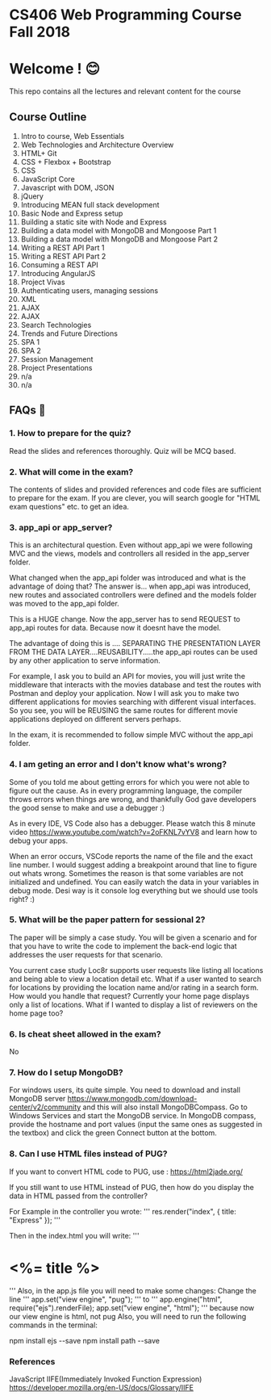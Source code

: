 # CS406 Web Programming Course Fall 2018

# Welcome ! :blush: 

This repo contains all the lectures and relevant content for the course 
## Course Outline
1. Intro to course, Web Essentials
2. Web Technologies and Architecture Overview
3. HTML+ Git
4. CSS + Flexbox + Bootstrap
5. CSS 
6. JavaScript Core
7. Javascript with DOM, JSON
8. jQuery
9. Introducing MEAN full stack development
10. Basic Node and Express setup
11. Building a static site with Node and Express
12. Building a data model with MongoDB and Mongoose Part 1
13. Building a data model with MongoDB and Mongoose Part 2
14. Writing a REST API Part 1
15. Writing a REST API Part 2
16. Consuming a REST API
17. Introducing AngularJS
18. Project Vivas
19. Authenticating users, managing sessions
20. XML
21. AJAX
22. AJAX
23. Search Technologies
24. Trends and Future Directions
25. SPA 1
26. SPA 2
27. Session Management
28. Project Presentations
29. n/a
30. n/a


## FAQs :gem:

### 1. How to prepare for the quiz?

Read the slides and references thoroughly. Quiz will be MCQ based.

### 2. What will come in the exam?

The contents of slides and provided references and code files are sufficient to prepare for the exam. If you are clever, you will search google for "HTML exam questions" etc. to get an idea. 

### 3. app_api or app_server?

This is an architectural question. Even without app_api we were following MVC and the views, models and controllers all resided in the app_server folder.

What changed when the app_api folder was introduced and what is the advantage of doing that?
The answer is... when app_api was introduced, new routes and associated controllers were defined and the models folder was moved to the app_api folder.

This is a HUGE change. Now the app_server has to send REQUEST to app_api routes for data. Because now it doesnt have the model.

The advantage of doing this is .... SEPARATING THE PRESENTATION LAYER FROM THE DATA LAYER....REUSABILITY.....the app_api routes can be used by any other application to serve information. 

For example, I ask you to build an API for movies, you will just write the middleware that interacts with the movies database and test the routes with Postman and deploy your application. Now I will ask you to make two different applications for movies searching with different visual interfaces. So you see, you will be REUSING the same routes for different movie applications deployed on different servers perhaps.

In the exam, it is recommended to follow simple MVC without the app_api folder.

### 4. I am geting an error and I don't know what's wrong?

Some of you told me about getting errors for which you were not able to figure out the cause. As in every programming language, the compiler throws errors when things are wrong, and thankfully God gave developers the good sense to make and use a debugger :) 

As in every IDE, VS Code also has a debugger. Please watch this 8 minute video https://www.youtube.com/watch?v=2oFKNL7vYV8 and learn how to debug your apps. 

When an error occurs, VSCode reports the name of the file and the exact line number. I would suggest adding a breakpoint around that line to figure out whats wrong. Sometimes the reason is that some variables are not initialized and undefined. You can easily watch the data in your variables in debug mode. Desi way is it console log everything but we should use tools right? :)

### 5. What will be the paper pattern for sessional 2?

The paper will be simply a case study. You will be given a scenario and for that you have to write the code to implement the back-end logic that addresses the user requests for that scenario.

You current case study Loc8r supports user requests like listing all locations and being able to view a location detail etc. What if a user wanted to search for locations by providing the location name and/or rating in a search form. How would you handle that request? Currently your home page displays only a list of locations. What if I wanted to display a list of reviewers on the home page too?

### 6. Is cheat sheet allowed in the exam?

No

### 7. How do I setup MongoDB?

For windows users, its quite simple. You need to download and install MongoDB server https://www.mongodb.com/download-center/v2/community and this will also install MongoDBCompass. Go to Windows Services and start the MongoDB service. In MongoDB compass, provide the hostname and port values (input the same ones as suggested in the textbox) and click the green Connect button at the bottom. 

### 8. Can I use HTML files instead of PUG?

If you want to convert HTML code to PUG, use :
https://html2jade.org/

If you still want to use HTML instead of PUG, then how do you display the data in HTML passed from the controller?

For Example in the controller you wrote:
'''
res.render("index", { title: "Express" });
'''

Then in the index.html you will write:
'''
<h1><%= title %></h1>
'''
Also, in the app.js file you will need to make some changes:
Change the line 
'''
app.set("view engine", "pug");
'''
to
'''
app.engine("html", require("ejs").renderFile);
app.set("view engine", "html");
'''
because now our view engine is html, not pug
Also, you will need to run the following commands in the terminal:

npm install ejs --save
npm install path --save

### References

 JavaScript IIFE(Immediately Invoked Function Expression) https://developer.mozilla.org/en-US/docs/Glossary/IIFE
 
 
